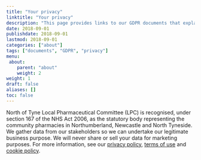 ```yaml
---
title: "Your privacy"
linktitle: "Your privacy"
description: "This page provides links to our GDPR documents that explain how we handle your data"
date: 2018-09-01
publishdate: 2018-09-01
lastmod: 2018-09-01
categories: ["about"]
tags: ["documents", "GDPR", "privacy"]
menu:
 about:
    parent: "about"
    weight: 2
weight: 1
draft: false
aliases: []
toc: false
---
```


North of Tyne Local Pharmaceutical Committee (LPC) is recognised, under section 167 of the NHS Act 2006, as the statutory body 
representing the community pharmacies in Northumberland, Newcastle and North Tyneside.  We gather data from our stakeholders so we 
can undertake our legitimate business purpose.  We will never share or sell your data for marketing purposes.
For more information, see our [privacy policy](/about/privacy/privacy-policy/), [terms of use](/about/privacy/terms-of-use/) 
and [cookie policy](/about/privacy/cookie-policy/).

